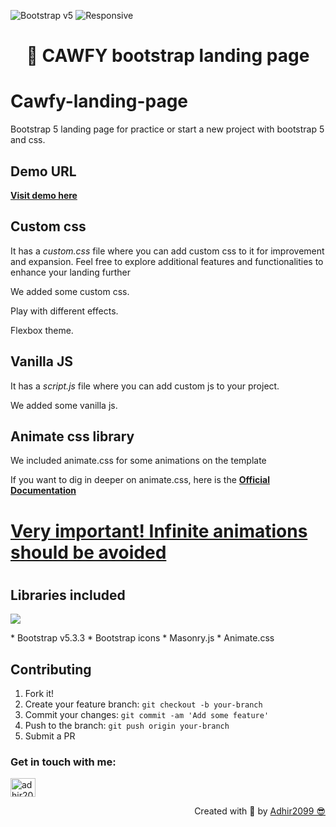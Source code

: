 ![Bootstrap v5](https://img.shields.io/badge/Bootstrap-V5-blue)
![Responsive](https://img.shields.io/badge/Responsive-Yes-ff69b4)

<h1 align="center"> 👋 CAWFY bootstrap landing page</h1>

# Cawfy-landing-page
Bootstrap 5 landing page for practice or start a new project with bootstrap 5 and css.

## Demo URL
<p align="left">
  <a href="https://3moondev.com/demos/cawfy/">
    <b>Visit demo here</b>
  </a>
</p>

## Custom css
<p>It has a <i>custom.css</i> file where you can add custom css to it for improvement and expansion. Feel free to explore additional features and functionalities to enhance your landing further</p>
<p>We added some custom css.</p>
<p>Play with different effects.</p>
<p>Flexbox theme.</p>

## Vanilla JS
<p>It has a <i>script.js</i> file where you can add custom js to your project.</p>
<p>We added some vanilla js.</p>

## Animate css library
<p>We included animate.css for some animations on the template</p>
<p>If you want to dig in deeper on animate.css, here is the <a href="https://animate.style/"><b>Official Documentation</b></a></p>
<h1><u>Very important! Infinite animations should be avoided</u><h1>

## Libraries included
<p align="left">
  <a href="https://skillicons.dev">
    <img src="https://skillicons.dev/icons?i=js,bootstrap,css,html" />
  </a>
</p>
* Bootstrap v5.3.3
* Bootstrap icons
* Masonry.js
* Animate.css

## Contributing

1. Fork it!
2. Create your feature branch: `git checkout -b your-branch`
3. Commit your changes: `git commit -am 'Add some feature'`
4. Push to the branch: `git push origin your-branch`
5. Submit a PR

<h3 align="left">Get in touch with me:</h3>
<p align="left">
<a href="https://www.linkedin.com/in/adhir-serrano/" target="blank"><img align="center" src="https://raw.githubusercontent.com/rahuldkjain/github-profile-readme-generator/master/src/images/icons/Social/linked-in-alt.svg" alt="adhir2099" height="30" width="40" /></a>
</p>
<p align="right" > Created with 🖤 by <a href="https://github.com/adhir2099">Adhir2099 😎</a></p>